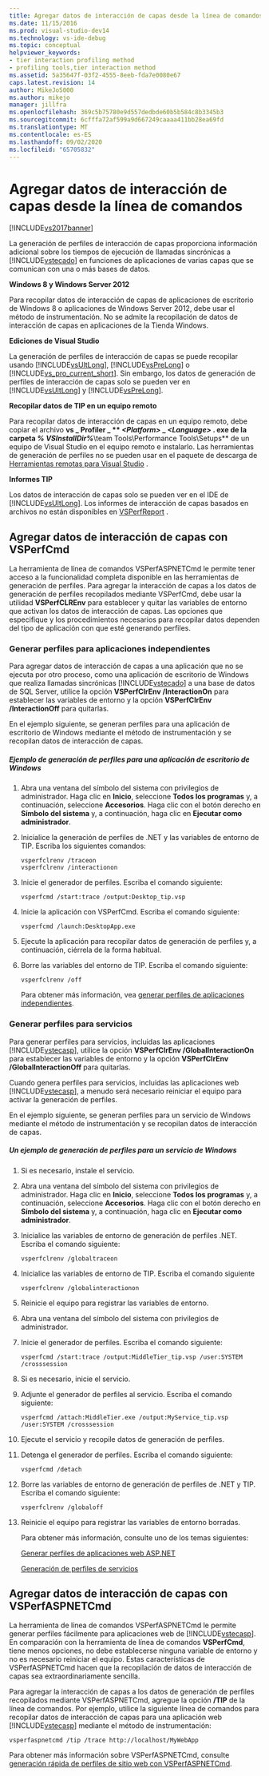 ```yaml
---
title: Agregar datos de interacción de capas desde la línea de comandos | Microsoft Docs
ms.date: 11/15/2016
ms.prod: visual-studio-dev14
ms.technology: vs-ide-debug
ms.topic: conceptual
helpviewer_keywords:
- tier interaction profiling method
- profiling tools,tier interaction method
ms.assetid: 5a35647f-03f2-4555-8eeb-fda7e0080e67
caps.latest.revision: 14
author: MikeJo5000
ms.author: mikejo
manager: jillfra
ms.openlocfilehash: 369c5b75780e9d557dedbde60b5b584c8b3345b3
ms.sourcegitcommit: 6cfffa72af599a9d667249caaaa411bb28ea69fd
ms.translationtype: MT
ms.contentlocale: es-ES
ms.lasthandoff: 09/02/2020
ms.locfileid: "65705832"
---
```

# <a name="adding-tier-interaction-data-from-the-command-line"></a>Agregar datos de interacción de capas desde la línea de comandos
[!INCLUDE[vs2017banner](../includes/vs2017banner.md)]

La generación de perfiles de interacción de capas proporciona información adicional sobre los tiempos de ejecución de llamadas sincrónicas a [!INCLUDE[vstecado](../includes/vstecado-md.md)] en funciones de aplicaciones de varias capas que se comunican con una o más bases de datos.  
  
 **Windows 8 y Windows Server 2012**  
  
 Para recopilar datos de interacción de capas de aplicaciones de escritorio de Windows 8 o aplicaciones de Windows Server 2012, debe usar el método de instrumentación. No se admite la recopilación de datos de interacción de capas en aplicaciones de la Tienda Windows.  
  
 **Ediciones de Visual Studio**  
  
 La generación de perfiles de interacción de capas se puede recopilar usando [!INCLUDE[vsUltLong](../includes/vsultlong-md.md)], [!INCLUDE[vsPreLong](../includes/vsprelong-md.md)] o [!INCLUDE[vs_pro_current_short](../includes/vs-pro-current-short-md.md)]. Sin embargo, los datos de generación de perfiles de interacción de capas solo se pueden ver en [!INCLUDE[vsUltLong](../includes/vsultlong-md.md)] y [!INCLUDE[vsPreLong](../includes/vsprelong-md.md)].  
  
 **Recopilar datos de TIP en un equipo remoto**  
  
 Para recopilar datos de interacción de capas en un equipo remoto, debe copiar el archivo **vs \_ Profiler \_ ** _\<Platform>_ **\_** _\<Language>_ **. exe** de la carpeta _% VSInstallDir%_**\team Tools\Performance Tools\Setups** de un equipo de Visual Studio en el equipo remoto e instalarlo. Las herramientas de generación de perfiles no se pueden usar en el paquete de descarga de [Herramientas remotas para Visual Studio](https://msdn.microsoft.com/library/90f45630-0d26-4698-8c1f-63f85a12db9c) .  
  
 **Informes TIP**  
  
 Los datos de interacción de capas solo se pueden ver en el IDE de [!INCLUDE[vsUltLong](../includes/vsultlong-md.md)]. Los informes de interacción de capas basados en archivos no están disponibles en [VSPerfReport](../profiling/vsperfreport.md) .  
  
## <a name="adding-tier-interaction-data-with-vsperfcmd"></a>Agregar datos de interacción de capas con VSPerfCmd  
 La herramienta de línea de comandos VSPerfASPNETCmd le permite tener acceso a la funcionalidad completa disponible en las herramientas de generación de perfiles. Para agregar la interacción de capas a los datos de generación de perfiles recopilados mediante VSPerfCmd, debe usar la utilidad **VSPerfCLREnv** para establecer y quitar las variables de entorno que activan los datos de interacción de capas. Las opciones que especifique y los procedimientos necesarios para recopilar datos dependen del tipo de aplicación con que esté generando perfiles.  
  
### <a name="profiling-stand-alone-applications"></a>Generar perfiles para aplicaciones independientes  
 Para agregar datos de interacción de capas a una aplicación que no se ejecuta por otro proceso, como una aplicación de escritorio de Windows que realiza llamadas sincrónicas [!INCLUDE[vstecado](../includes/vstecado-md.md)] a una base de datos de SQL Server, utilice la opción **VSPerfClrEnv /InteractionOn** para establecer las variables de entorno y la opción **VSPerfClrEnv /InteractionOff** para quitarlas.  
  
 En el ejemplo siguiente, se generan perfiles para una aplicación de escritorio de Windows mediante el método de instrumentación y se recopilan datos de interacción de capas.  
  
##### <a name="profiling-a-windows-desktop-application-example"></a>Ejemplo de generación de perfiles para una aplicación de escritorio de Windows  
  
1. Abra una ventana del símbolo del sistema con privilegios de administrador. Haga clic en **Inicio**, seleccione **Todos los programas** y, a continuación, seleccione **Accesorios**. Haga clic con el botón derecho en **Símbolo del sistema** y, a continuación, haga clic en **Ejecutar como administrador**.  
  
2. Inicialice la generación de perfiles de .NET y las variables de entorno de TIP. Escriba los siguientes comandos:  
  
   ```  
   vsperfclrenv /traceon  
   vsperfclrenv /interactionon  
   ```  
  
3. Inicie el generador de perfiles. Escriba el comando siguiente:  
  
   ```  
   vsperfcmd /start:trace /output:Desktop_tip.vsp   
   ```  
  
4. Inicie la aplicación con VSPerfCmd. Escriba el comando siguiente:  
  
   ```  
   vsperfcmd /launch:DesktopApp.exe  
   ```  
  
5. Ejecute la aplicación para recopilar datos de generación de perfiles y, a continuación, ciérrela de la forma habitual.  
  
6. Borre las variables del entorno de TIP. Escriba el comando siguiente:  
  
   ```  
   vsperfclrenv /off  
   ```  
  
   Para obtener más información, vea [generar perfiles de aplicaciones independientes](../profiling/command-line-profiling-of-stand-alone-applications.md).  
  
### <a name="profiling-services"></a>Generar perfiles para servicios  
 Para generar perfiles para servicios, incluidas las aplicaciones [!INCLUDE[vstecasp](../includes/vstecasp-md.md)], utilice la opción **VSPerfClrEnv /GlobalInteractionOn** para establecer las variables de entorno y la opción **VSPerfClrEnv /GlobalInteractionOff** para quitarlas.  
  
 Cuando genera perfiles para servicios, incluidas las aplicaciones web [!INCLUDE[vstecasp](../includes/vstecasp-md.md)], a menudo será necesario reiniciar el equipo para activar la generación de perfiles.  
  
 En el ejemplo siguiente, se generan perfiles para un servicio de Windows mediante el método de instrumentación y se recopilan datos de interacción de capas.  
  
##### <a name="profiling-a-windows-service-example"></a>Un ejemplo de generación de perfiles para un servicio de Windows  
  
1. Si es necesario, instale el servicio.  
  
2. Abra una ventana del símbolo del sistema con privilegios de administrador. Haga clic en **Inicio**, seleccione **Todos los programas** y, a continuación, seleccione **Accesorios**. Haga clic con el botón derecho en **Símbolo del sistema** y, a continuación, haga clic en **Ejecutar como administrador**.  
  
3. Inicialice las variables de entorno de generación de perfiles .NET. Escriba el comando siguiente:  
  
   ```  
   vsperfclrenv /globaltraceon  
   ```  
  
4. Inicialice las variables de entorno de TIP. Escriba el comando siguiente  
  
   ```  
   vsperfclrenv /globalinteractionon  
   ```  
  
5. Reinicie el equipo para registrar las variables de entorno.  
  
6. Abra una ventana del símbolo del sistema con privilegios de administrador.  
  
7. Inicie el generador de perfiles. Escriba el comando siguiente:  
  
   ```  
   vsperfcmd /start:trace /output:MiddleTier_tip.vsp /user:SYSTEM /crosssession   
   ```  
  
8. Si es necesario, inicie el servicio.  
  
9. Adjunte el generador de perfiles al servicio. Escriba el comando siguiente:  
  
    ```  
    vsperfcmd /attach:MiddleTier.exe /output:MyService_tip.vsp /user:SYSTEM /crosssession   
    ```  
  
10. Ejecute el servicio y recopile datos de generación de perfiles.  
  
11. Detenga el generador de perfiles. Escriba el comando siguiente:  
  
     `vsperfcmd /detach`  
  
12. Borre las variables de entorno de generación de perfiles de .NET y TIP. Escriba el comando siguiente:  
  
    ```  
    vsperfclrenv /globaloff  
    ```  
  
13. Reinicie el equipo para registrar las variables de entorno borradas.  
  
    Para obtener más información, consulte uno de los temas siguientes:  
  
    [Generar perfiles de aplicaciones web ASP.NET](../profiling/command-line-profiling-of-aspnet-web-applications.md)  
  
    [Generación de perfiles de servicios](../profiling/command-line-profiling-of-services.md)  
  
## <a name="adding-tier-interaction-data-with-vsperfaspnetcmd"></a>Agregar datos de interacción de capas con VSPerfASPNETCmd  
 La herramienta de línea de comandos VSPerfASPNETCmd le permite generar perfiles fácilmente para aplicaciones web de [!INCLUDE[vstecasp](../includes/vstecasp-md.md)]. En comparación con la herramienta de línea de comandos **VSPerfCmd**, tiene menos opciones, no debe establecerse ninguna variable de entorno y no es necesario reiniciar el equipo. Estas características de VSPerfASPNETCmd hacen que la recopilación de datos de interacción de capas sea extraordinariamente sencilla.  
  
 Para agregar la interacción de capas a los datos de generación de perfiles recopilados mediante VSPerfASPNETCmd, agregue la opción **/TIP** de la línea de comandos. Por ejemplo, utilice la siguiente línea de comandos para recopilar datos de interacción de capas para una aplicación web [!INCLUDE[vstecasp](../includes/vstecasp-md.md)] mediante el método de instrumentación:  
  
```  
vsperfaspnetcmd /tip /trace http://localhost/MyWebApp  
```  
  
 Para obtener más información sobre VSPerfASPNETCmd, consulte [generación rápida de perfiles de sitio web con VSPerfASPNETCmd](../profiling/rapid-web-site-profiling-with-vsperfaspnetcmd.md).
